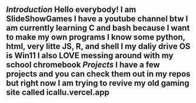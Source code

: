 *Introduction*
Hello everybody! 
I am SlideShowGames
I have a youtube channel btw
I am currently learning C and bash because I want to make my own programs
I know some python, html, very litte JS, R, and shell
I my daliy drive OS is Win11
I also LOVE messing around with my school chromebook
*Projects*
I have a few projects and you can check them out in my repos
but right now I am trying to revive my old gaming site called icallu.vercel.app
-------------------------------------------------------------------------------
<!---
SlideShowGames/SlideShowGames is a ✨ special ✨ repository because its `README.md` (this file) appears on your GitHub profile.
You can click the Preview link to take a look at your changes.
--->
